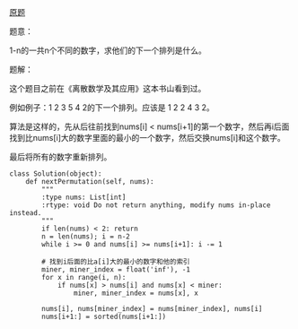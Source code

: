 [原题](https://leetcode.com/problems/next-permutation/)

题意：

1-n的一共n个不同的数字，求他们的下一个排列是什么。

题解：

这个题目之前在《离散数学及其应用》这本书山看到过。

例如例子：1 2 3 5 4 2的下一个排列。应该是 1 2 2 4 3 2。

算法是这样的，先从后往前找到nums[i] < nums[i+1]的第一个数字，然后再i后面找到比nums[i]大的数字里面的最小的一个数字，然后交换nums[i]和这个数字。

最后将所有的数字重新排列。

```
class Solution(object):
    def nextPermutation(self, nums):
        """
        :type nums: List[int]
        :rtype: void Do not return anything, modify nums in-place instead.
        """
        if len(nums) < 2: return
        n = len(nums); i = n-2
        while i >= 0 and nums[i] >= nums[i+1]: i -= 1
        
        # 找到i后面的比a[i]大的最小的数字和他的索引
        miner, miner_index = float('inf'), -1
        for x in range(i, n):
            if nums[x] > nums[i] and nums[x] < miner:
                miner, miner_index = nums[x], x
        
        nums[i], nums[miner_index] = nums[miner_index], nums[i]
        nums[i+1:] = sorted(nums[i+1:])
```
